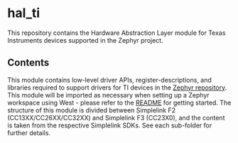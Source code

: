 # hal_ti

This repository contains the Hardware Abstraction Layer module for Texas
Instruments devices supported in the Zephyr project.

## Contents

This module contains low-level driver APIs, register-descriptions, and libraries
required to support drivers for TI devices in the
[Zephyr repository](https://github.com/texasInstruments/simplelink-zephyr). This
module will be imported as necessary when setting up a Zephyr workspace using
West - please refer to the
[README](https://github.com/texasInstruments/simplelink-zephyr/README.md) for
getting started. The structure of this module is divided between Simplelink F2
(CC13XX/CC26XX/CC32XX) and Simplelink F3 (CC23X0), and the content is taken from
the respective Simplelink SDKs. See each sub-folder for further details.
